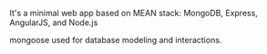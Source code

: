 It's a minimal web app based on MEAN stack:
MongoDB, Express, AngularJS, and Node.js

mongoose used for database modeling and interactions.
